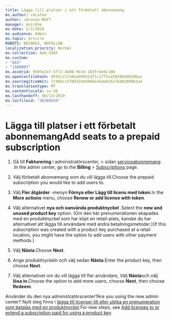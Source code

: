 ```yaml
---
title: Lägga till platser i ett förbetalt abonnemang
ms.author: cmcatee
author: cmcatee-MSFT
manager: mnirkhe
ms.date: 5/2/2018
ms.audience: Admin
ms.topic: article
ROBOTS: NOINDEX, NOFOLLOW
localization_priority: Normal
ms.collection: Adm_O365
ms.custom:
- "663"
- "1500007"
ms.assetid: 9595e2e7-5f72-4b08-9e16-183fc6e9c108
ms.openlocfilehash: 9592c217a8ea994314f1c1f75ce5928bb8020bac
ms.sourcegitcommit: 7c90dcc570d32ebd968e3e4e816a7b482890b3a4
ms.translationtype: MT
ms.contentlocale: sv-SE
ms.lasthandoff: 08/13/2019
ms.locfileid: "36385630"
---
```

# <a name="add-seats-to-a-prepaid-subscription"></a><span data-ttu-id="377cc-102">Lägga till platser i ett förbetalt abonnemang</span><span class="sxs-lookup"><span data-stu-id="377cc-102">Add seats to a prepaid subscription</span></span>

1. <span data-ttu-id="377cc-103">Gå till **Fakturering** i administratörscenter, \> sidan [serviceabonnemang](https://go.microsoft.com/fwlink/p/?linkid=842054) .</span><span class="sxs-lookup"><span data-stu-id="377cc-103">In the admin center, go to the **Billing** \> [Subscriptions](https://go.microsoft.com/fwlink/p/?linkid=842054) page.</span></span>

2. <span data-ttu-id="377cc-104">Välj förbetalt abonnemang som du vill lägga till.</span><span class="sxs-lookup"><span data-stu-id="377cc-104">Choose the prepaid subscription you would like to add users to.</span></span>

3. <span data-ttu-id="377cc-105">Välj **Fler åtgärder** -menyn **Förnya eller Lägg till licens med token**.</span><span class="sxs-lookup"><span data-stu-id="377cc-105">In the **More actions** menu, choose **Renew or add license with token**.</span></span>

4. <span data-ttu-id="377cc-106">Välj alternativet **nya och oanvända produktnyckel** .</span><span class="sxs-lookup"><span data-stu-id="377cc-106">Select the **new and unused product key** option.</span></span> <span data-ttu-id="377cc-107">(Om den här prenumerationen skapades med en produktnyckel som har köpt en retail-plats, kanske du har alternativet att lägga till användare med andra betalningsmetoder.)</span><span class="sxs-lookup"><span data-stu-id="377cc-107">(If this subscription was created with a product key purchased at a retail location, you might have the option to add users with other payment methods.)</span></span>

5. <span data-ttu-id="377cc-108">Välj **Nästa**.</span><span class="sxs-lookup"><span data-stu-id="377cc-108">Choose **Next**.</span></span>

6. <span data-ttu-id="377cc-109">Ange produktnyckeln och välj sedan **Nästa**.</span><span class="sxs-lookup"><span data-stu-id="377cc-109">Enter the product key, then choose **Next**.</span></span>

7. <span data-ttu-id="377cc-110">Välj alternativet om du vill lägga till fler användare, Välj **Nästa**och välj **lösa in**.</span><span class="sxs-lookup"><span data-stu-id="377cc-110">Choose the option to add more users, choose **Next**, then choose **Redeem**.</span></span>

<span data-ttu-id="377cc-111">Använder du den nya administratörscenter?</span><span class="sxs-lookup"><span data-stu-id="377cc-111">Are you using the new admin center?</span></span> <span data-ttu-id="377cc-112">Nytt steg finns i [lägga till licenser till eller utöka en prenumeration som betalas med en produktnyckel](https://docs.microsoft.com/en-us/office365/admin/misc/add-licenses-using-product-key).</span><span class="sxs-lookup"><span data-stu-id="377cc-112">For new steps, see [Add licenses to or extend a subscription paid for using a product key](https://docs.microsoft.com/en-us/office365/admin/misc/add-licenses-using-product-key).</span></span>